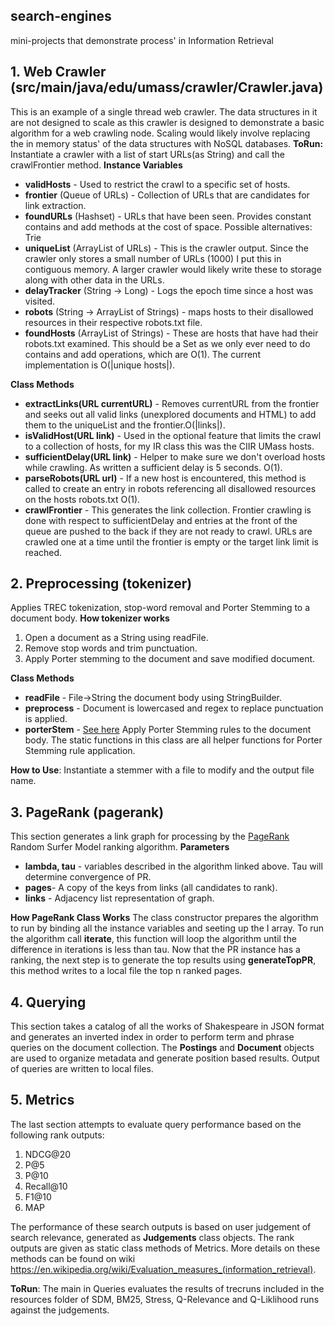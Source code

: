 ## search-engines
mini-projects that demonstrate process' in Information Retrieval

## 1. Web Crawler (src/main/java/edu/umass/crawler/Crawler.java)
This is an example of a single thread web crawler. The data structures in it are not designed to scale as this crawler is designed to demonstrate a basic algorithm for a web crawling node. Scaling would likely involve replacing the in memory status' of the data structures with NoSQL databases. **ToRun:** Instantiate a crawler with a list of start URLs(as String) and call the crawlFrontier method.
**Instance Variables**
- **validHosts** - Used to restrict the crawl to a specific set of hosts.
- **frontier** (Queue of URLs) - Collection of URLs that are candidates for link extraction.
- **foundURLs** (Hashset) - URLs that have been seen. Provides constant contains and add methods at the cost of space. Possible alternatives: Trie
- **uniqueList** (ArrayList of URLs) - This is the crawler output. Since the crawler only stores a small number of URLs (1000) I put this in contiguous memory. A larger crawler would likely write these to storage along with other data in the URLs.
- **delayTracker** (String -> Long) - Logs the epoch time since a host was visited.
- **robots** (String -> ArrayList of Strings) - maps hosts to their disallowed resources in their respective robots.txt file.
- **foundHosts** (ArrayList of Strings) - These are hosts that have had their robots.txt examined. This should be a Set as we only ever need to do contains and add operations, which are O(1). The current implementation is O(|unique hosts|).

**Class Methods**
- **extractLinks(URL currentURL)** - Removes currentURL from the frontier and seeks out all valid links (unexplored documents and HTML) to add them to the uniqueList and the frontier.O(|links|).
- **isValidHost(URL link)** - Used in the optional feature that limits the crawl to a collection of hosts, for my IR class this was the CIIR UMass hosts.
- **sufficientDelay(URL link)** - Helper to make sure we don't overload hosts while crawling. As written a sufficient delay is 5 seconds. O(1).
- **parseRobots(URL url)** - If a new host is encountered, this method is called to create an entry in robots referencing all disallowed resources on the hosts robots.txt O(1).
- **crawlFrontier** - This generates the link collection. Frontier crawling is done with respect to sufficientDelay and entries at the front of the queue are pushed to the back if they are not ready to crawl. URLs are crawled one at a time until the frontier is empty or the target link limit is reached.

## 2. Preprocessing (tokenizer)
Applies TREC tokenization, stop-word removal and Porter Stemming to a document body.
**How tokenizer works**
1. Open a document as a String using readFile.
2. Remove stop words and trim punctuation.
3. Apply Porter stemming to the document and save modified document.

**Class Methods**
- **readFile** - File->String the document body using StringBuilder.
- **preprocess** - Document is lowercased and regex to replace punctuation is applied.
- **porterStem** - [See here](http://facweb.cs.depaul.edu/mobasher/classes/csc575/papers/porter-algorithm.html) Apply Porter Stemming rules to the document body. The static functions in this class are all helper functions for Porter Stemming rule application.

**How to Use**: Instantiate a stemmer with a file to modify and the output file name.

## 3. PageRank (pagerank)
This section generates a link graph for processing by the [PageRank](https://en.wikipedia.org/wiki/PageRank) Random Surfer Model ranking algorithm.
**Parameters**
- **lambda, tau** - variables described in the algorithm linked above. Tau will determine convergence of PR.
- **pages**- A copy of the keys from links (all candidates to rank).
- **links** - Adjacency list representation of graph.

**How PageRank Class Works**
The class constructor prepares the algorithm to run by binding all the instance variables and seeting up the I array. To run the algorithm call **iterate**, this function will loop the algorithm until the difference in iterations is less than tau.
Now that the PR instance has a ranking, the next step is to generate the top results using **generateTopPR**, this method writes to a local file the top n ranked pages.

## 4. Querying
This section takes a catalog of all the works of Shakespeare in JSON format and generates an inverted index in order to perform term and phrase queries on the document collection.
The **Postings** and **Document** objects are used to organize metadata and generate position based results. Output of queries are written to local files.

## 5. Metrics
The last section attempts to evaluate query performance based on the following rank outputs:
1. NDCG@20
2. P@5
3. P@10
4. Recall@10
5. F1@10
6. MAP

The performance of these search outputs is based on user judgement of search relevance, generated as **Judgements** class objects. The rank outputs are given as static class methods of Metrics. More details on these methods can be found on wiki https://en.wikipedia.org/wiki/Evaluation_measures_(information_retrieval).

**ToRun**: The main in Queries evaluates the results of trecruns included in the resources folder of SDM, BM25, Stress, Q-Relevance and Q-Liklihood runs against the judgements. 